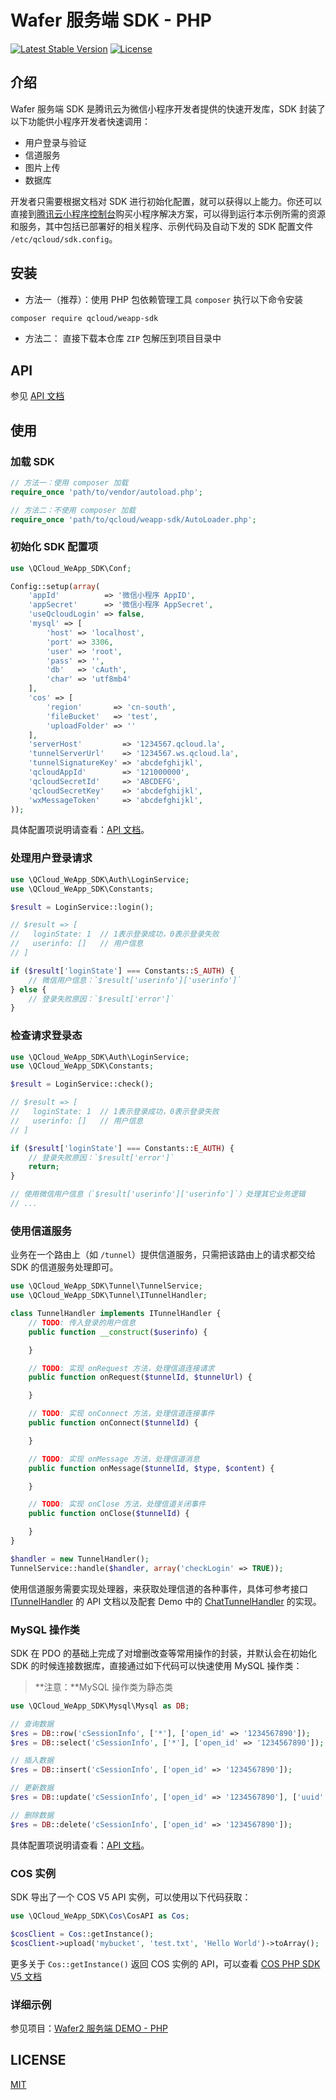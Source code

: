 # Wafer 服务端 SDK - PHP

[![Latest Stable Version][packagist-image]][packagist-url]
[![License][license-image]][license-url]

## 介绍

Wafer 服务端 SDK 是腾讯云为微信小程序开发者提供的快速开发库，SDK 封装了以下功能供小程序开发者快速调用：

- 用户登录与验证
- 信道服务
- 图片上传
- 数据库

开发者只需要根据文档对 SDK 进行初始化配置，就可以获得以上能力。你还可以直接到[腾讯云小程序控制台](https://console.qcloud.com/la)购买小程序解决方案，可以得到运行本示例所需的资源和服务，其中包括已部署好的相关程序、示例代码及自动下发的 SDK 配置文件 `/etc/qcloud/sdk.config`。

## 安装

- 方法一（推荐）：使用 PHP 包依赖管理工具 `composer` 执行以下命令安装

```sh
composer require qcloud/weapp-sdk
```

- 方法二： 直接下载本仓库 `ZIP` 包解压到项目目录中

## API

参见 [API 文档](./API.md)

## 使用

### 加载 SDK

```php
// 方法一：使用 composer 加载
require_once 'path/to/vendor/autoload.php';

// 方法二：不使用 composer 加载
require_once 'path/to/qcloud/weapp-sdk/AutoLoader.php';
```

### 初始化 SDK 配置项

```php
use \QCloud_WeApp_SDK\Conf;

Config::setup(array(
    'appId'          => '微信小程序 AppID',
    'appSecret'      => '微信小程序 AppSecret',
    'useQcloudLogin' => false,
    'mysql' => [
        'host' => 'localhost',
        'port' => 3306,
        'user' => 'root',
        'pass' => '',
        'db'   => 'cAuth',
        'char' => 'utf8mb4'
    ],
    'cos' => [
        'region'       => 'cn-south',
        'fileBucket'   => 'test',
        'uploadFolder' => ''
    ],
    'serverHost'         => '1234567.qcloud.la',
    'tunnelServerUrl'    => '1234567.ws.qcloud.la',
    'tunnelSignatureKey' => 'abcdefghijkl',
    'qcloudAppId'        => '121000000',
    'qcloudSecretId'     => 'ABCDEFG',
    'qcloudSecretKey'    => 'abcdefghijkl',
    'wxMessageToken'     => 'abcdefghijkl',
));
```

具体配置项说明请查看：[API 文档](/API.md#sdk-配置)。

### 处理用户登录请求

```php
use \QCloud_WeApp_SDK\Auth\LoginService;
use \QCloud_WeApp_SDK\Constants;

$result = LoginService::login();

// $result => [
//   loginState: 1  // 1表示登录成功，0表示登录失败
//   userinfo: []   // 用户信息
// ]

if ($result['loginState'] === Constants::S_AUTH) {
    // 微信用户信息：`$result['userinfo']['userinfo']`
} else {
    // 登录失败原因：`$result['error']`
}
```

### 检查请求登录态

```php
use \QCloud_WeApp_SDK\Auth\LoginService;
use \QCloud_WeApp_SDK\Constants;

$result = LoginService::check();

// $result => [
//   loginState: 1  // 1表示登录成功，0表示登录失败
//   userinfo: []   // 用户信息
// ]

if ($result['loginState'] === Constants::E_AUTH) {
    // 登录失败原因：`$result['error']`
    return;
}

// 使用微信用户信息（`$result['userinfo']['userinfo']`）处理其它业务逻辑
// ...
```

### 使用信道服务

业务在一个路由上（如 `/tunnel`）提供信道服务，只需把该路由上的请求都交给 SDK 的信道服务处理即可。

```php
use \QCloud_WeApp_SDK\Tunnel\TunnelService;
use \QCloud_WeApp_SDK\Tunnel\ITunnelHandler;

class TunnelHandler implements ITunnelHandler {
    // TODO: 传入登录的用户信息
    public function __construct($userinfo) {

    }

    // TODO: 实现 onRequest 方法，处理信道连接请求
    public function onRequest($tunnelId, $tunnelUrl) {

    }

    // TODO: 实现 onConnect 方法，处理信道连接事件
    public function onConnect($tunnelId) {

    }

    // TODO: 实现 onMessage 方法，处理信道消息
    public function onMessage($tunnelId, $type, $content) {

    }

    // TODO: 实现 onClose 方法，处理信道关闭事件
    public function onClose($tunnelId) {

    }
}

$handler = new TunnelHandler();
TunnelService::handle($handler, array('checkLogin' => TRUE));
```

使用信道服务需要实现处理器，来获取处理信道的各种事件，具体可参考接口 [ITunnelHandler](/API.md#itunnelhandler) 的 API 文档以及配套 Demo 中的 [ChatTunnelHandler](/application/business/ChatTunnelHandler.php) 的实现。

### MySQL 操作类

SDK 在 PDO 的基础上完成了对增删改查等常用操作的封装，并默认会在初始化 SDK 的时候连接数据库，直接通过如下代码可以快速使用 MySQL 操作类：

> **注意：**MySQL 操作类为静态类

```php
use \QCloud_WeApp_SDK\Mysql\Mysql as DB;

// 查询数据
$res = DB::row('cSessionInfo', ['*'], ['open_id' => '1234567890']);     // 查询一条
$res = DB::select('cSessionInfo', ['*'], ['open_id' => '1234567890']);  // 查询多条

// 插入数据
$res = DB::insert('cSessionInfo', ['open_id' => '1234567890']);

// 更新数据
$res = DB::update('cSessionInfo', ['open_id' => '1234567890'], ['uuid' => '1']);

// 删除数据
$res = DB::delete('cSessionInfo', ['open_id' => '1234567890']);
```

具体配置项说明请查看：[API 文档](/API.md#MySQL)。

### COS 实例

SDK 导出了一个 COS V5 API 实例，可以使用以下代码获取：

```php
use \QCloud_WeApp_SDK\Cos\CosAPI as Cos;

$cosClient = Cos::getInstance();
$cosClient->upload('mybucket', 'test.txt', 'Hello World')->toArray();
```

更多关于 `Cos::getInstance()` 返回 COS 实例的 API，可以查看 [COS PHP SDK V5 文档](https://github.com/tencentyun/cos-php-sdk-v5)

### 详细示例

参见项目：[Wafer2 服务端 DEMO - PHP](https://github.com/tencentyun/wafer2-php-server-demo)

## LICENSE

[MIT](LICENSE)

[packagist-image]: https://img.shields.io/packagist/v/qcloud/weapp-sdk.svg
[packagist-url]: https://packagist.org/packages/qcloud/weapp-sdk
[license-image]: https://img.shields.io/github/license/tencentyun/wafer-php-server-sdk.svg
[license-url]: LICENSE
